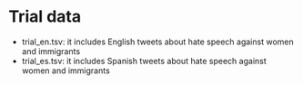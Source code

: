 # Trial data #



* trial_en.tsv: it includes English tweets about hate speech against women and immigrants
* trial_es.tsv: it includes Spanish tweets about hate speech against women and immigrants

